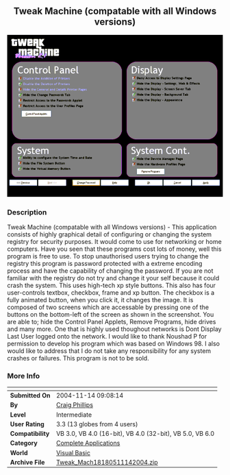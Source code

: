 ﻿<div align="center">

## Tweak Machine \(compatable with all Windows versions\)

<img src="PIC20041114119415539.gif">
</div>

### Description

Tweak Machine (compatable with all Windows versions) - This application consists of highly graphical detail of configuring or changing the system registry for security purposes. It would come to use for networking or home computers. Have you seen that these programs cost lots of money, well this program is free to use. To stop unauthorised users trying to change the registry this program is password protected with a extreme encoding process and have the capability of changing the password. If you are not familiar with the registry do not try and change it your self because it could crash the system. This uses high-tech xp style buttons. This also has four user-controls textbox, checkbox, frame and xp button. The checkbox is a fully animated button, when you click it, it changes the image. It is composed of two screens which are accessable by pressing one of the buttons on the bottom-left of the screen as shown in the screenshot. You are able to; hide the Control Panel Applets, Remove Programs, hide drives and many more. One that is highly used thoughout networks is Dont Display Last User logged onto the network. I would like to thank Noushad P for permission to develop his program which was based on Windows 98. I also would like to address that I do not take any responsibility for any system crashes or failures. This program is not to be sold.
 
### More Info
 


<span>             |<span>
---                |---
**Submitted On**   |2004-11-14 09:08:14
**By**             |[Craig Phillips](https://github.com/Planet-Source-Code/PSCIndex/blob/master/ByAuthor/craig-phillips.md)
**Level**          |Intermediate
**User Rating**    |3.3 (13 globes from 4 users)
**Compatibility**  |VB 3\.0, VB 4\.0 \(16\-bit\), VB 4\.0 \(32\-bit\), VB 5\.0, VB 6\.0
**Category**       |[Complete Applications](https://github.com/Planet-Source-Code/PSCIndex/blob/master/ByCategory/complete-applications__1-27.md)
**World**          |[Visual Basic](https://github.com/Planet-Source-Code/PSCIndex/blob/master/ByWorld/visual-basic.md)
**Archive File**   |[Tweak\_Mach18180511142004\.zip](https://github.com/Planet-Source-Code/craig-phillips-tweak-machine-compatable-with-all-windows-versions__1-57244/archive/master.zip)








